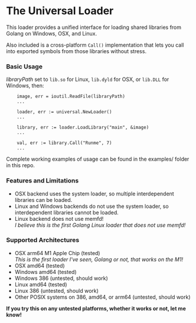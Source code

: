 # The Universal Loader

This loader provides a unified interface for loading shared libraries from Golang on Windows, OSX, and Linux.  

Also included is a cross-platform `Call()` implementation that lets you call into exported symbols from those libraries without stress.

### Basic Usage

*libraryPath* set to `lib.so` for Linux, `lib.dyld` for OSX, or `lib.DLL` for Windows, then:

```
	image, err = ioutil.ReadFile(libraryPath)
	...

	loader, err := universal.NewLoader()
	...

	library, err := loader.LoadLibrary("main", &image)
	...

	val, err := library.Call("Runme", 7)
	...
```

Complete working examples of usage can be found in the examples/ folder in this repo.


### Features and Limitations
- OSX backend uses the system loader, so multiple interdependent libraries can be loaded.
- Linux and Windows backends do not use the system loader, so interdependent libraries cannot be loaded.
- Linux backend does not use memfd!  
*I believe this is the first Golang Linux loader that does not use memfd!*

### Supported Architectures
- OSX arm64 M1 Apple Chip (tested)  
*This is the first loader I've seen, Golang or not, that works on the M1!*
- OSX amd64     (tested)
- Windows amd64 (tested)
- Windows 386   (untested, should work)
- Linux amd64   (tested)
- Linux 386     (untested, should work) 
- Other POSIX systems on 386, amd64, or arm64 (untested, should work)
  
**If you try this on any untested platforms, whether it works or not, let me know!**